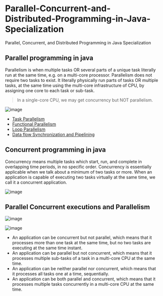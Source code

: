 # Parallel-Concurrent-and-Distributed-Programming-in-Java-Specialization
Parallel, Concurrent, and Distributed Programming in Java Specialization

## Parallel programming in java

Parallelism is when multiple tasks OR several parts of a unique task literally run at the same time, e.g. on a multi-core processor. Parallelism does not require two tasks to exist. It literally physically run parts of tasks OR multiple tasks, at the same time using the multi-core infrastructure of CPU, by assigning one core to each task or sub-task.

> In a single-core CPU, we may get concurrency but NOT parallelism.

![image](https://user-images.githubusercontent.com/7610065/153738608-aa5c6f7a-78a9-45d0-b385-77937267011f.png)

- [Task Parallelism](https://github.com/Jayash/Parallel-Concurrent-and-Distributed-Programming-in-Java-Specialization/tree/main/parallel%20programming%20in%20java/Task%20Parallelism)
- [Functional Parallelism](https://github.com/Jayash/Parallel-Concurrent-and-Distributed-Programming-in-Java-Specialization/tree/main/parallel%20programming%20in%20java/Functional%20Parallelism)
- [Loop Parallelism](https://github.com/Jayash/Parallel-Concurrent-and-Distributed-Programming-in-Java-Specialization/tree/main/parallel%20programming%20in%20java/Loop%20Parallelism)
- [Data flow Synchronization and Pipelining](https://github.com/Jayash/Parallel-Concurrent-and-Distributed-Programming-in-Java-Specialization/tree/main/parallel%20programming%20in%20java/Data%20flow%20Synchronization%20and%20Pipelining)

## Concurrent programming in java

Concurrency means multiple tasks which start, run, and complete in overlapping time periods, in no specific order. Concurrency is essentially applicable when we talk about a minimum of two tasks or more. When an application is capable of executing two tasks virtually at the same time, we call it a concurrent application.

![image](https://user-images.githubusercontent.com/7610065/153738603-58918ed6-ba32-4cfe-99f3-cdc2bc1d0e53.png)


## Parallel Concurrent executions and Parallelism

![image](https://user-images.githubusercontent.com/7610065/153738620-ce5d5ad2-1373-4b63-a511-efc921cc5631.png)

![image](https://user-images.githubusercontent.com/7610065/153738637-262a58c1-348b-4587-983a-7ddb246f9444.png)

- An application can be concurrent but not parallel, which means that it processes more than one task at the same time, but no two tasks are executing at the same time instant.
- An application can be parallel but not concurrent, which means that it processes multiple sub-tasks of a task in a multi-core CPU at the same time.
- An application can be neither parallel nor concurrent, which means that it processes all tasks one at a time, sequentially.
- An application can be both parallel and concurrent, which means that it processes multiple tasks concurrently in a multi-core CPU at the same time.
